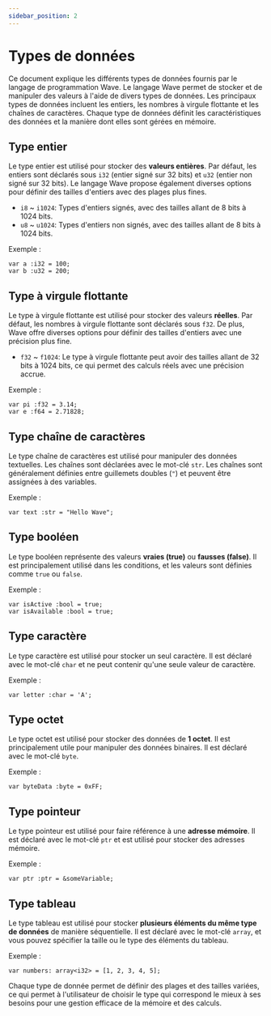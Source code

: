 ```yaml
---
sidebar_position: 2
---
```


# Types de données

Ce document explique les différents types de données fournis par le langage de programmation Wave.
Le langage Wave permet de stocker et de manipuler des valeurs à l'aide de divers types de données.
Les principaux types de données incluent les entiers, les nombres à virgule flottante et les chaînes de caractères. 
Chaque type de données définit les caractéristiques des données et la manière dont elles sont gérées en mémoire.

## Type entier
Le type entier est utilisé pour stocker des **valeurs entières**.
Par défaut, les entiers sont déclarés sous `i32` (entier signé sur 32 bits) et `u32` (entier non signé sur 32 bits).
Le langage Wave propose également diverses options pour définir des tailles d'entiers avec des plages plus fines.

* `i8` ~ `i1024`: Types d'entiers signés, avec des tailles allant de 8 bits à 1024 bits.
* `u8` ~ `u1024`: Types d'entiers non signés, avec des tailles allant de 8 bits à 1024 bits.

Exemple :
```wave
var a :i32 = 100;
var b :u32 = 200;
```

## Type à virgule flottante
Le type à virgule flottante est utilisé pour stocker des valeurs **réelles**.
Par défaut, les nombres à virgule flottante sont déclarés sous `f32`.
De plus, Wave offre diverses options pour définir des tailles d'entiers avec une précision plus fine.

* `f32` ~ `f1024`: Le type à virgule flottante peut avoir des tailles allant de 32 bits à 1024 bits, ce qui permet des calculs réels avec une précision accrue.

Exemple :
```wave
var pi :f32 = 3.14;
var e :f64 = 2.71828;
```

## Type chaîne de caractères
Le type chaîne de caractères est utilisé pour manipuler des données textuelles. Les chaînes sont déclarées avec le mot-clé `str`.
Les chaînes sont généralement définies entre guillemets doubles (`"`) et peuvent être assignées à des variables.

Exemple :
```wave
var text :str = "Hello Wave";
```

## Type booléen
Le type booléen représente des valeurs **vraies (true)** ou **fausses (false)**.
Il est principalement utilisé dans les conditions, et les valeurs sont définies comme `true` ou `false`.

Exemple :
```wave
var isActive :bool = true;
var isAvailable :bool = true;
```

## Type caractère
Le type caractère est utilisé pour stocker un seul caractère.
Il est déclaré avec le mot-clé `char` et ne peut contenir qu'une seule valeur de caractère.

Exemple :
```wave
var letter :char = 'A';
```

## Type octet
Le type octet est utilisé pour stocker des données de **1 octet**.
Il est principalement utile pour manipuler des données binaires. Il est déclaré avec le mot-clé `byte`.

Exemple :
```wave
var byteData :byte = 0xFF;
```

## Type pointeur
Le type pointeur est utilisé pour faire référence à une **adresse mémoire**.
Il est déclaré avec le mot-clé `ptr` et est utilisé pour stocker des adresses mémoire.

Exemple :
```wave
var ptr :ptr = &someVariable;
```

## Type tableau
Le type tableau est utilisé pour stocker **plusieurs éléments du même type de données** de manière séquentielle.
Il est déclaré avec le mot-clé `array`, et vous pouvez spécifier la taille ou le type des éléments du tableau.

Exemple :
```wave
var numbers: array<i32> = [1, 2, 3, 4, 5];
```

Chaque type de donnée permet de définir des plages et des tailles variées, ce qui permet à l'utilisateur de choisir le type qui correspond le mieux à ses besoins pour une gestion efficace de la mémoire et des calculs.

